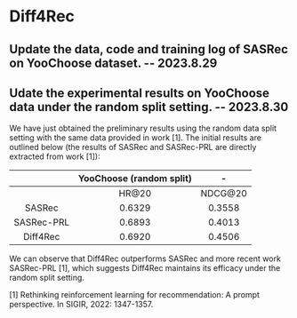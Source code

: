 # Diff4Rec

## Update the data, code and training log of SASRec on YooChoose dataset. -- 2023.8.29

## Udate the experimental results on YooChoose data under the random split setting. -- 2023.8.30

We have just obtained the preliminary results using the random data split setting with the same data provided in work [1]. The initial results are outlined below (the results of SASRec and SASRec-PRL are directly extracted  from work [1]):

 |  | YooChoose (random split)| - |
 | :----: | :----: | :----: |
 |  | HR@20 | NDCG@20 |
 | SASRec | 0.6329 | 0.3558 |
 | SASRec-PRL | 0.6893 | 0.4013 |
 | Diff4Rec | 0.6920 | 0.4506 |


We can observe that Diff4Rec outperforms SASRec and more recent work SASRec-PRL [1], which suggests Diff4Rec maintains its efficacy  under the random split setting.

 [1] Rethinking reinforcement learning for recommendation: A prompt perspective. In SIGIR, 2022: 1347-1357.
